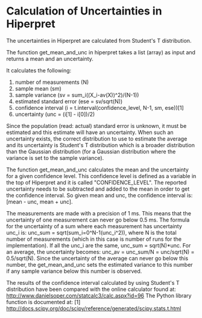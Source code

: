 # Calculation of Uncertainties in Hiperpret

The uncertainties in Hiperpret are calculated from Student's T distribution.

The function get_mean_and_unc in hiperpret takes a list (array) as input and returns a mean and an uncertainty.

It calculates the following:

1. number of measurements (N)
2. sample mean (sm)
3. sample variance (sv = sum_i((X_i-av(X))^2)/(N-1))
4. estimated standard error (ese = sv/sqrt(N))
5. confidence interval (i = t.interval(confidence_level, N-1, sm, ese))[1]
6. uncertainty (unc = (i[1] - i[0])/2)

Since the population (read: actual) standard error is unknown, it must be estimated and this estimate will have an uncertainty. When such an uncertainty exists, the correct distribution to use to estimate the average and its uncertainty is Student's T distribution which is a broader distribution than the Gaussian distribution (for a Gaussian distribution where the variance is set to the sample variance).

The function get_mean_and_unc calculates the mean and the uncertainty for a given confidence level. This confidence level is defined as a variable in the top of Hiperpret and it is called "CONFIDENCE_LEVEL". The reported uncertainty needs to be subtracted and added to the mean in order to get the confidence interval. So given mean and unc, the confidence interval is: [mean - unc, mean + unc].

The measurements are made with a precision of 1 ms. This means that the uncertainty of one measurement can never go below 0.5 ms. The formula for the uncertainty of a sum where each measurement has uncertainty unc_i is: unc_sum = sqrt(sum_i=0^N-1(unc_i^2)), where N is the total number of measurements (which in this case is number of runs for the implementation). If all the unc_i are the same, unc_sum = sqrt(N)*unc. For an average, the uncertainty becomes: unc_av = unc_sum/N = unc/sqrt(N) = 0.5/sqrt(N). Since the uncertainty of the average can never go below this number, the get_mean_and_unc sets the estimated variance to this number if any sample variance below this number is observed.

The results of the confidence interval calculated by using Student's T distribution have been compared with the online calculator found at:
http://www.danielsoper.com/statcalc3/calc.aspx?id=96
The Python library function is documented at:
[1] http://docs.scipy.org/doc/scipy/reference/generated/scipy.stats.t.html